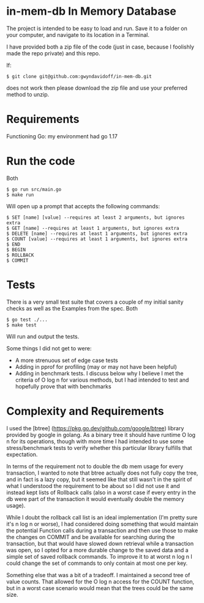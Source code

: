# in-mem-db In Memory Database
The project is intended to be easy to load and run. Save it to a folder on your computer, and navigate to its location in a Terminal.

I have provided both a zip file of the code (just in case, because I foolishly made the repo private) and this repo.

If:
```
$ git clone git@github.com:gwyndavidoff/in-mem-db.git
```
does not work then please download the zip file and use your preferred method to unzip.

# Requirements
Functioning Go: my environment had go 1.17

# Run the code
Both
```
$ go run src/main.go
$ make run
```
Will open up a prompt that accepts the following commands:
```
$ SET [name] [value] --requires at least 2 arguments, but ignores extra
$ GET [name] --requires at least 1 arguments, but ignores extra
$ DELETE [name] --requires at least 1 arguments, but ignores extra
$ COUNT [value] --requires at least 1 arguments, but ignores extra
$ END
$ BEGIN
$ ROLLBACK
$ COMMIT
```

# Tests
There is a very small test suite that covers a couple of my initial sanity checks as well as the Examples from the spec. Both
```
$ go test ./...
$ make test
```
Will run and output the tests.

Some things I did not get to were:
* A more strenuous set of edge case tests
* Adding in pprof for profiling (may or may not have been helpful)
* Adding in benchmark tests. I discuss below why I believe I met the criteria of O log n for various methods, but I had intended to test and hopefully prove that with benchmarks

# Complexity and Requirements
I used the [btree] (https://pkg.go.dev/github.com/google/btree) library provided by google in golang. As a binary tree it should have runtime O log n for its operations, though with more time I had intended to use some stress/benchmark tests to verify whether this particular library fulfills that expectation.

In terms of the requirement not to double the db mem usage for every transaction, I wanted to note that btree actually does not fully copy the tree, and in fact is a lazy copy, but it seemed like that still wasn't in the spirit of what I understood the requirement to be about so I did not use it and instead kept lists of Rollback calls (also in a worst case if every entry in the db were part of the transaction it would eventually double the memory usage).

While I doubt the rollback call list is an ideal implementation (I'm pretty sure it's n log n or worse), I had considered doing something that would maintain the potential Function calls during a transaction and then use those to make the changes on COMMIT and be available for searching during the transaction, but that would have slowed down retrieval while a transaction was open, so I opted for a more durable change to the saved data and a simple set of saved rollback commands. To improve it to at worst n log n I could change the set of commands to only contain at most one per key.

Something else that was a bit of a tradeoff. I maintained a second tree of value counts. That allowed for the O log n access for the COUNT function, but in a worst case scenario would mean that the trees could be the same size.
